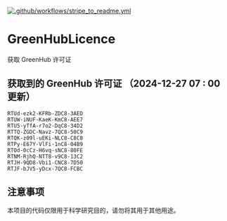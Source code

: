 [![.github/workflows/stripe_to_readme.yml](https://github.com/zjx-kimi/GreenHubLicence/actions/workflows/stripe_to_readme.yml/badge.svg)](https://github.com/zjx-kimi/GreenHubLicence/actions/workflows/stripe_to_readme.yml)
# GreenHubLicence
获取 GreenHub 许可证
## 获取到的 GreenHub 许可证 （2024-12-27 07 : 00 更新）
```
RTUd-ezk2-KFRb-ZDC8-3AED
RTUW-iNUF-KaeK-KmC8-AEE7
RTU5-yTfA-r7o2-DqC8-34D2
RTTQ-ZGDC-Navz-7QC8-50C9
RTQK-z09l-uEKi-NLC8-C8C8
RTPy-E67Y-VlFi-1nC8-04B9
RTOd-0cCz-H6vq-sNC8-80FE
RTNM-RjhQ-NTT8-v9C8-13C2
RTJH-9QD8-Vbi1-CNC8-7D50
RTJF-bJV5-yDcx-7QC8-FCBC
```

## 注意事项

本项目的代码仅限用于科学研究目的，请勿将其用于其他用途。

